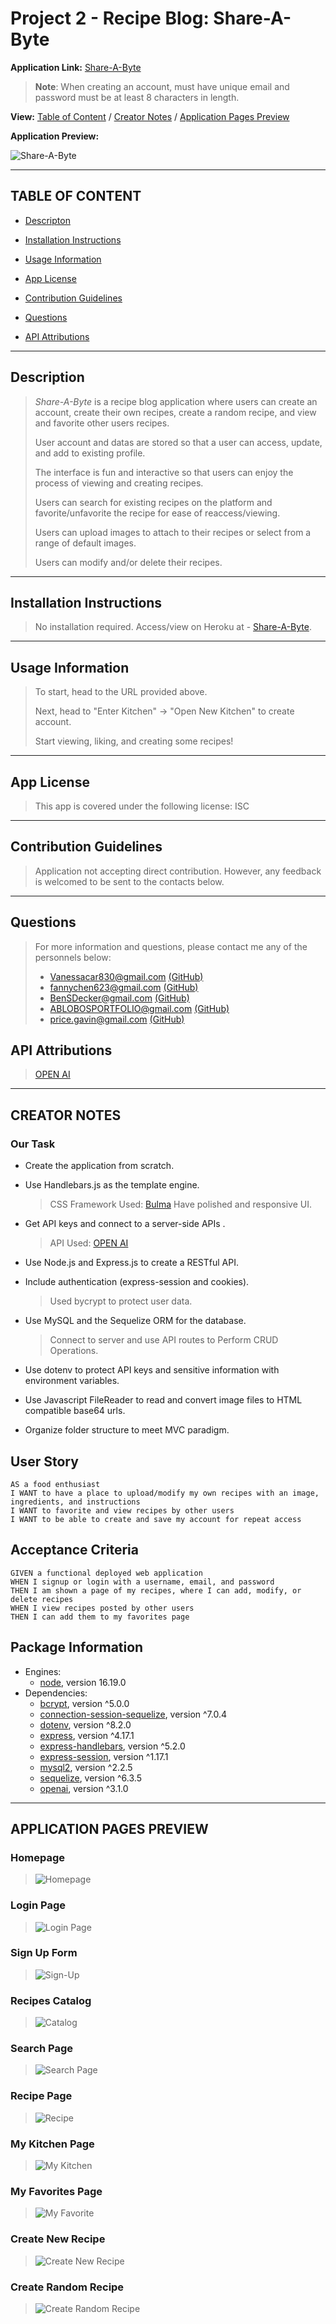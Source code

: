 # Project 2 - Recipe Blog: Share-A-Byte

**Application Link:** [Share-A-Byte](https://share-a-byte.herokuapp.com/)
>**Note**: When creating an account, must have unique email and password must be at least 8 characters in length.

**View:** [Table of Content](#table-of-content) / [Creator Notes](#creator-notes) / [Application Pages Preview](#application-pages-preview)

**Application Preview:**

![Share-A-Byte](./public/images/Share-A-Byte.gif "Share-A-Byte")

---

## **TABLE OF CONTENT**

* [Descripton](#description)

* [Installation Instructions](#installation-instructions)

* [Usage Information](#usage-information)

* [App License](#app-license)

* [Contribution Guidelines](#contribution-guidelines)

* [Questions](#questions)

* [API Attributions](#api-attributions)

---

## Description

> *Share-A-Byte* is a recipe blog application where users can create an account, create their own recipes, create a random recipe, and view and favorite other users recipes.
> 
> User account and datas are stored so that a user can access, update, and add to existing profile.
>
> The interface is fun and interactive so that users can enjoy the process of viewing and creating recipes.
>
> Users can search for existing recipes on the platform and favorite/unfavorite the recipe for ease of reaccess/viewing.
>
> Users can upload images to attach to their recipes or select from a range of default images.
>
> Users can modify and/or delete their recipes.

---

## Installation Instructions 

> No installation required. Access/view on Heroku at - [Share-A-Byte](https://share-a-byte.herokuapp.com/).

---

## Usage Information 

> To start, head to the URL provided above. 
>
> Next, head to "Enter Kitchen" -> "Open New Kitchen" to create account.
>
> Start viewing, liking, and creating some recipes!

---

## App License 

> This app is covered under the following license: ISC

---

## Contribution Guidelines 

> Application not accepting direct contribution.
> However, any feedback is welcomed to be sent to the contacts below.

---

## Questions 

> For more information and questions, please contact me any of the personnels below:
> * <Vanessacar830@gmail.com> [(GitHub)](https://github.com/vanessacardenas1)
> * <fannychen623@gmail.com> [(GitHub)](https://github.com/fannychen623)
> * <BenSDecker@gmail.com> [(GitHub)](https://github.com/benjiCCB)
> * <ABLOBOSPORTFOLIO@gmail.com> [(GitHub)](https://github.com/ablobos)
> * <price.gavin@gmail.com> [(GitHub)](https://github.com/RealGavinPrice)

## API Attributions
> [OPEN AI](https://platform.openai.com/examples/default-recipe-generator)

---

## **CREATOR NOTES**

### **Our Task**
* Create the application from scratch. 

* Use Handlebars.js as the template engine.
   > CSS Framework Used: [Bulma](https://bulma.io/documentation/)
   > Have polished and responsive UI.

* Get API keys and connect to a server-side APIs .
   > API Used: [OPEN AI](https://platform.openai.com/examples/default-recipe-generator)

* Use Node.js and Express.js to create a RESTful API.

* Include authentication (express-session and cookies).
   > Used bycrypt to protect user data.

* Use MySQL and the Sequelize ORM for the database.
   > Connect to server and use API routes to Perform CRUD Operations.

* Use dotenv to protect API keys and sensitive information with environment variables.

* Use Javascript FileReader to read and convert image files to HTML compatible base64 urls.

* Organize folder structure to meet MVC paradigm. 


## User Story
```
AS a food enthusiast
I WANT to have a place to upload/modify my own recipes with an image, ingredients, and instructions 
I WANT to favorite and view recipes by other users
I WANT to be able to create and save my account for repeat access
```
## Acceptance Criteria
```
GIVEN a functional deployed web application
WHEN I signup or login with a username, email, and password
THEN I am shown a page of my recipes, where I can add, modify, or delete recipes
WHEN I view recipes posted by other users
THEN I can add them to my favorites page
```

## Package Information
* Engines:
   * [node](https://nodejs.org/en/), version 16.19.0
* Dependencies: 
   * [bcrypt](https://www.npmjs.com/package/dotenv), version ^5.0.0
   * [connection-session-sequelize](https://www.npmjs.com/package/dotenv), version ^7.0.4
   * [dotenv](https://www.npmjs.com/package/dotenv), version ^8.2.0
   * [express](https://www.npmjs.com/package/express), version ^4.17.1
   * [express-handlebars](https://www.npmjs.com/package/dotenv), version ^5.2.0
   * [express-session](https://www.npmjs.com/package/express), version ^1.17.1
   * [mysql2](https://www.npmjs.com/package/mysql), version ^2.2.5
   * [sequelize](https://www.npmjs.com/package/sequelize), version ^6.3.5
   * [openai](https://platform.openai.com/examples/default-recipe-generator), version ^3.1.0

--- 

## **APPLICATION PAGES PREVIEW**
### Homepage
>![Homepage](./public/images/homepage.png "homepage")
### Login Page
>![Login Page](./public/images/login%20page.png "login page")
### Sign Up Form
>![Sign-Up](./public/images/signup%20modal.png "signup modal")
### Recipes Catalog
>![Catalog](./public/images/catalog%20page.png "catalog")
### Search Page
>![Search Page](./public/images/search%20page.png "seach page")
### Recipe Page
>![Recipe](./public/images/recipe%20page.png "recipe")
### My Kitchen Page
>![My Kitchen](./public/images/my%20kitchen%20page.png "my kitchen page")
### My Favorites Page
>![My Favorite](./public/images/my%20favorites%20page.png "my favorite page")
### Create New Recipe
>![Create New Recipe](./public/images/new%20recipe%20modal.png "create new recipe modal")
### Create Random Recipe
>![Create Random Recipe](./public/images/random%20recipe%20modal.png "create random recipe modal")